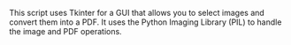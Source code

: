 This script uses Tkinter for a GUI that allows you to select images and convert them into a PDF. It uses the Python Imaging Library (PIL) to handle the image and PDF operations.
